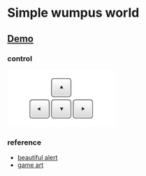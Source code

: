 # Simple wumpus world
## [Demo](https://rawgit.com/moved0311/wumpus/master/src/index.html)

### control
![keyboard](res/keyboard.jpg)

### reference
* [beautiful alert](http://t4t5.github.io/sweetalert/)
* [game art](http://opengameart.org/content/dungeon-crawl-32x32-tiles)
